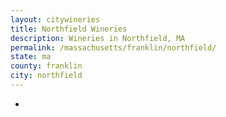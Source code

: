 ```yaml
---
layout: citywineries
title: Northfield Wineries
description: Wineries in Northfield, MA
permalink: /massachusetts/franklin/northfield/
state: ma
county: franklin
city: northfield
---
```

-
